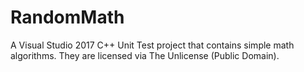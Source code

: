 # RandomMath

A Visual Studio 2017 C++ Unit Test project that contains simple math algorithms. They are licensed via The Unlicense (Public Domain).
